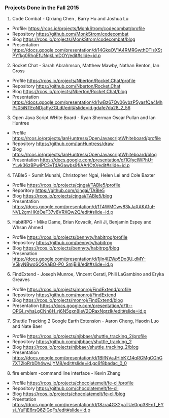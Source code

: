 ### Projects Done in the Fall 2015

1) Code Combat - Qixiang Chen , Barry Hu and Joshua Lu  
  - Profile: https://rcos.io/projects/MonkStrom/codecombat/profile 
  - Repository https://github.com/MonkStrom/codecombat
  - Blog https://rcos.io/projects/MonkStrom/codecombat/blog
  - Presentation https://docs.google.com/presentation/d/14GkqOV1A4RMRGwthDTlsXStPYfkg0RhqEfUNqkLmDOY/edit#slide=id.p

2) Rocket Chat - Sarah Abrahmson, Matthew Mawby, Nathan Benton, Ian Gross
  - Profile https://rcos.io/projects/Nberton/Rocket.Chat/profile
  - Repository https://github.com/Nberton/Rocket.Chat
  - Blog https://rcos.io/projects/Nberton/Rocket.Chat/blog
  - Presentation https://docs.google.com/presentation/d/1wBz67Qv06vbzP5yasfQa4MhPs05iNTEoNDjaPyZGLdI/edit#slide=id.gdafe7da28_2_56
  
3) Open Java Script WHite Board - Ryan Sherman Oscar Pullan and Ian Huntree
  - Profile https://rcos.io/projects/IanHuntress/OpenJavascriptWhiteboard/profile
  - Repository https://github.com/IanHuntress/draw
  - Blog https://rcos.io/projects/IanHuntress/OpenJavascriptWhiteboard/blog
  - Presentation https://docs.google.com/presentation/d/1CfyclWPhU-YLvk36zBPwlPC3vTdAGawbs9fiAArlOt0/edit#slide=id.p

4) TABle5 - Sumit Munshi, Christopher Ngai, Helen Lei and Cole Baxter
  - Profile https://rcos.io/projects/cjngai/TABle5/profile
  - Reporitory https://github.com/cjngai/TABle5
  - Blog https://rcos.io/projects/cjngai/TABle5/blog
  - Presentation https://docs.google.com/presentation/d/1T4WMCwv83kJaXAKA1uI-NVL2gmHKdOeF37v8VRXQw2Q/edit#slide=id.p
  
5) HabitRPG - Mike Dame, Brian Kovacik, Anli Ji, Benjamin Espey and Whsan Ahmed
  - Profile https://rcos.io/projects/bennyty/habitrpg/profile
  - Repository https://github.com/bennyty/habitrpg
  - Blog https://rcos.io/projects/bennyty/habitrpg/blog
  - Presenation https://docs.google.com/presentation/d/1jIn4lZWp5Do3U_dMY-V5kyNBwoSOSVaBO-P0_SmjBi8/edit#slide=id.p
  
6) FindExtend - Joseph Munroe, Vincent Cerati, Phili LaGambino and Eryka Greaves
  - Profile https://rcos.io/projects/monroj/FindExtend/profile
  - Repository https://github.com/monroj/FindExtend
  - Blog https://rcos.io/projects/monroj/FindExtend/blog
  - Presentation https://docs.google.com/presentation/d/1t--OPGl_ryhaLgCNn8H_rj6N5gxn8leV2ORaxNqrzIk/edit#slide=id.p
  
7) Shuttle Tracking 2 Google Earth Extension - Aaron Cheng, Haoxin Luo and Nate Baer
  - Profile https://rcos.io/projects/njbbaer/shuttle_tracking_2/profile
  - Repository https://github.com/njbbaer/shuttle_tracking_2
  - Blog https://rcos.io/projects/njbbaer/shuttle_tracking_2/blog
  - Presentation https://docs.google.com/presentation/d/1BlfNVaJHlbK7_14qRGMgCGhG7XT2loRrbDh4wvJjYM8/edit#slide=id.gc6f8badac_0_0
  
8) fire emblem -command line interface  - Kevin Zhang
  - Profile https://rcos.io/projects/chocolatemelt/fe-cli/profile
  - Repository https://github.com/chocolatemelt/fe-cli
  - Blog https://rcos.io/projects/chocolatemelt/fe-cli/blog
  - Prsentation https://docs.google.com/presentation/d/18zra4GX2paTUe0pp3SEnT_EYsi_YuFjE6rsQ6ZlGqFs/edit#slide=id.p

